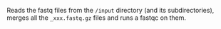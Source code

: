 Reads the fastq files from the `/input` directory (and its
subdirectories), merges all the `_xxx.fastq.gz` files and runs a
fastqc on them.
